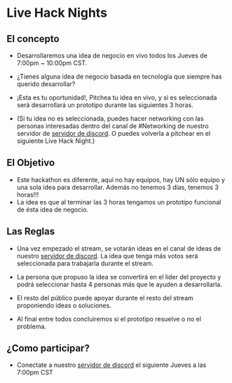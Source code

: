 # Live Hack Nights

## El concepto

- Desarrollaremos una idea de negocio en vivo todos los Jueves de 7:00pm ~ 10:00pm CST. 

- ¿Tienes alguna idea de negocio basada en tecnología que siempre has querido desarrollar?
- ¡Esta es tu oportunidad!, Pitchea tu idea en vivo, y si es seleccionada será desarrollará un prototipo durante las siguientes 3 horas. 
- (Si tu idea no es seleccionada, puedes hacer networking con las personas interesadas dentro del canal de #Networking de nuestro servidor de [servidor de discord](https://discord.gg/G5Sjnd2RgG). O puedes volverla a pitchear en el siguiente Live Hack Night.)

## El Objetivo

- Este hackathon es diferente, aquí no hay equipos, hay UN sólo equipo y una sola idea para desarrollar. Además no tenemos 3 días, tenemos 3 horas!!! 
- La idea es que al terminar las 3 horas tengamos un prototipo funcional de ésta idea de negocio.

## Las Reglas

- Una vez empezado el stream, se votarán ideas en el canal de ideas de nuestro [servidor de discord](https://discord.gg/G5Sjnd2RgG). La idea que tenga más votos será seleccionada para trabajarla durante el stream.

- La persona que propuso la idea se convertirá en el lider del proyecto y podrá seleccionar hasta 4 personas más que le ayuden a desarrollarla. 

- El resto del público puede apoyar durante el resto del stream proponiendo ideas o soluciones.

- Al final entre todos concluiremos si el prototipo resuelve o no el problema.

## ¿Como participar?

- Conectate a nuestro [servidor de discord](https://discord.gg/G5Sjnd2RgG) el siguiente Jueves a las 7:00pm CST
 
